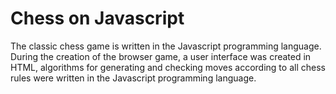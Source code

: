 # Chess on Javascript
The classic chess game is written in the Javascript programming language.
During the creation of the browser game, a user interface was created in HTML, algorithms for generating and checking moves according to all chess rules were written in the Javascript programming language.
